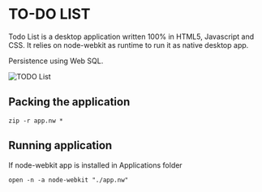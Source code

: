 # TO-DO LIST

Todo List is a desktop application written 100% in HTML5, Javascript and CSS. It relies on node-webkit as runtime to run it as native desktop app.

Persistence using Web SQL.

![TODO List](http://roshiro.github.io/todolist/demo.png)


## Packing the application

`zip -r app.nw *`


## Running application

If node-webkit app is installed in Applications folder

`open -n -a node-webkit "./app.nw"`
